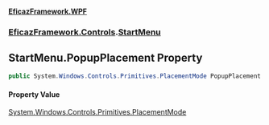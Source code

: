 #### [EficazFramework.WPF](EficazFrameworkWPF.md 'EficazFramework WPF')
### [EficazFramework.Controls](EficazFrameworkWPF.md#EficazFramework.Controls 'EficazFramework.Controls').[StartMenu](EficazFramework.Controls/StartMenu.md 'EficazFramework.Controls.StartMenu')

## StartMenu.PopupPlacement Property

```csharp
public System.Windows.Controls.Primitives.PlacementMode PopupPlacement { get; set; }
```

#### Property Value
[System.Windows.Controls.Primitives.PlacementMode](https://docs.microsoft.com/en-us/dotnet/api/System.Windows.Controls.Primitives.PlacementMode 'System.Windows.Controls.Primitives.PlacementMode')
